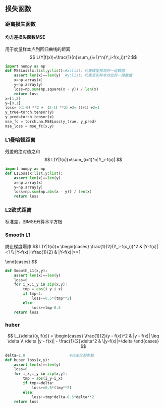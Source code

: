 ## 损失函数
### 距离损失函数
#### 均方差损失函数MSE
用于度量样本点到回归曲线的距离
$$ 
L(Y|f(x))=\frac{1}{n}\sum_{i=1}^n(Y_i-f(x_i))^2
$$
```python
import numpy as np         
def MSELoss(x:list,y:list):#x:list，代表模型预测的一组数据                      
    assert len(x)==len(y)  #y:list，代表真实样本对应的一组数据
    x=np.array(x)
    y=np.array(y)
    loss=np.sum(np.square(x - y)) / len(x)
    return loss
x=[1,2]                        
y=[0,1]
loss=（（1-0）**2 + （2-1）**2）÷2=（1+1）÷2=1
y_true=torch.tensor(y)
y_pred=torch.tensor(x)
mse_fc = torch.nn.MSELoss(y_true, y_pred)
mse_loss = mse_fc(x,y)
```
### L1曼哈顿距离
残差的绝对值之和
$$
L(Y|f(x))=\sum_{i=1}^n|Y_i-f(x)|
$$
```python
import numpy as np         
def L1Loss(x:list,y:list):
    assert len(x)==len(y)
    x=np.array(x)
    y=np.array(y)
    loss=np.sum(np.abs(x - y)) / len(x)
    return loss
```
### L2欧式距离
标准差，即MSE开算术平方根
### Smooth L1
防止梯度爆炸
$$
L(Y|f(x))= \begin{cases}
\frac{1}{2}(Y_i-f(x_i))^2 & |Y-f(x)|<1 \\\\
|Y-f(x)|-\frac{1}{2} & |Y-f(x)|>=1

\end{cases}
$$
```python
def Smooth_L1(x,y):         
    assert len(x)==len(y)
    loss=0
    for i_x,i_y in zip(x,y):
        tmp = abs(i_y-i_x)
        if tmp<1:
            loss+=0.5*(tmp**2)
        else:
            loss+=tmp-0.5
    return loss
```
### huber
$$
L_{\delta}(y, f(x)) = 
\begin{cases} 
\frac{1}{2}(y - f(x))^2 &  |y - f(x)| \leq \delta \\
\delta |y - f(x)| - \frac{1}{2}\delta^2 & \|y-f(x)|>\delta
\end{cases}
$$
```python
delta=1.0                    #先定义超参数
def huber_loss(x,y):
    assert len(x)==len(y)
    loss=0
    for i_x,i_y in zip(x,y):
        tmp = abs(i_y-i_x)
        if tmp<=delta:
            loss+=0.5*(tmp**2)
        else:
            loss+=tmp*delta-0.5*delta**2
    return loss
```
